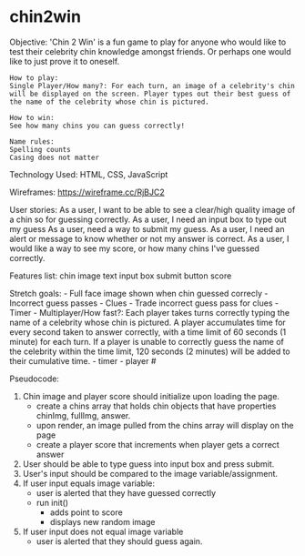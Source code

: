 # chin2win

Objective:
    'Chin 2 Win' is a fun game to play for anyone who would like to test their celebrity chin knowledge amongst friends. Or perhaps one would like to just prove it to oneself.  

    How to play:
    Single Player/How many?: For each turn, an image of a celebrity's chin will be displayed on the screen. Player types out their best guess of the name of the celebrity whose chin is pictured.

    How to win:
    See how many chins you can guess correctly!

    Name rules:
    Spelling counts
    Casing does not matter

Technology Used:
    HTML, CSS, JavaScript

Wireframes:
    https://wireframe.cc/RjBJC2

User stories:
    As a user, I want to be able to see a clear/high quality image of a chin so for guessing correctly.
    As a user, I need an input box to type out my guess
    As a user, need a way to submit my guess.
    As a user, I need an alert or message to know whether or not my answer is correct.
    As a user, I would like a way to see my score, or how many chins I've guessed correctly.

Features list:
    chin image
    text input box
    submit button
    score

Stretch goals:
    - Full face image shown when chin guessed correcly
    - Incorrect guess passes
    - Clues
    - Trade incorrect guess pass for clues
    - Timer
    - Multiplayer/How fast?: Each player takes turns correctly typing the name of a celebrity whose chin is pictured. A player accumulates  time for every second taken to answer correctly, with a time limit of 60 seconds (1 minute) for each turn. If a player is unable to correctly guess the name of the celebrity within the time limit, 120 seconds (2 minutes) will be added to their cumulative time.
        - timer
        - player #

Pseudocode:

1. Chin image and player score should initialize upon loading the page.
    - create a chins array that holds chin objects that have properties chinImg, fullImg, answer.
    - upon render, an image pulled from the chins array will display on the page
    - create a player score that increments when player gets a correct answer
2. User should be able to type guess into input box and press submit.
3. User's input should be compared to the image variable/assignment.
4. If user input equals image variable: 
    - user is alerted that they have guessed correctly
    - run init()
        - adds point to score
        - displays new random image 
5. If user input does not equal image variable
    - user is alerted that they should guess again.

